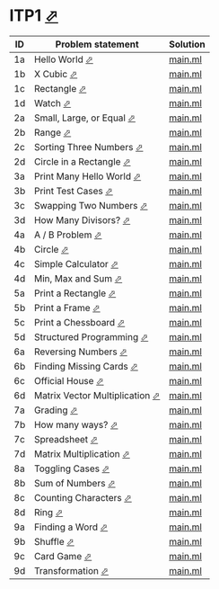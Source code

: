 # ITP1 [⬀](https://judge.u-aizu.ac.jp/onlinejudge/finder.jsp?course=ITP1)


| ID | Problem statement                                                                                    | Solution              |
|----|------------------------------------------------------------------------------------------------------|-----------------------|
| 1a | Hello World [⬀](https://judge.u-aizu.ac.jp/onlinejudge/description.jsp?id=ITP1_1_A)                  | [main.ml](1a/main.ml) |
| 1b | X Cubic [⬀](https://judge.u-aizu.ac.jp/onlinejudge/description.jsp?id=ITP1_1_B)                      | [main.ml](1b/main.ml) |
| 1c | Rectangle [⬀](https://judge.u-aizu.ac.jp/onlinejudge/description.jsp?id=ITP1_1_C)                    | [main.ml](1c/main.ml) |
| 1d | Watch [⬀](https://judge.u-aizu.ac.jp/onlinejudge/description.jsp?id=ITP1_1_D)                        | [main.ml](1d/main.ml) |
| 2a | Small, Large, or Equal [⬀](https://judge.u-aizu.ac.jp/onlinejudge/description.jsp?id=ITP1_2_A)       | [main.ml](2a/main.ml) |
| 2b | Range [⬀](https://judge.u-aizu.ac.jp/onlinejudge/description.jsp?id=ITP1_2_B)                        | [main.ml](2b/main.ml) |
| 2c | Sorting Three Numbers [⬀](https://judge.u-aizu.ac.jp/onlinejudge/description.jsp?id=ITP1_2_C)        | [main.ml](2c/main.ml) |
| 2d | Circle in a Rectangle [⬀](https://judge.u-aizu.ac.jp/onlinejudge/description.jsp?id=ITP1_2_D)        | [main.ml](2d/main.ml) |
| 3a | Print Many Hello World [⬀](https://judge.u-aizu.ac.jp/onlinejudge/description.jsp?id=ITP1_3_A)       | [main.ml](3a/main.ml) |
| 3b | Print Test Cases [⬀](https://judge.u-aizu.ac.jp/onlinejudge/description.jsp?id=ITP1_3_B)             | [main.ml](3b/main.ml) |
| 3c | Swapping Two Numbers [⬀](https://judge.u-aizu.ac.jp/onlinejudge/description.jsp?id=ITP1_3_C)         | [main.ml](3c/main.ml) |
| 3d | How Many Divisors? [⬀](https://judge.u-aizu.ac.jp/onlinejudge/description.jsp?id=ITP1_3_D)           | [main.ml](3d/main.ml) |
| 4a | A / B Problem [⬀](https://judge.u-aizu.ac.jp/onlinejudge/description.jsp?id=ITP1_4_A)                | [main.ml](4a/main.ml) |
| 4b | Circle [⬀](https://judge.u-aizu.ac.jp/onlinejudge/description.jsp?id=ITP1_4_B)                       | [main.ml](4b/main.ml) |
| 4c | Simple Calculator [⬀](https://judge.u-aizu.ac.jp/onlinejudge/description.jsp?id=ITP1_4_C)            | [main.ml](4c/main.ml) |
| 4d | Min, Max and Sum [⬀](https://judge.u-aizu.ac.jp/onlinejudge/description.jsp?id=ITP1_4_D)             | [main.ml](4d/main.ml) |
| 5a | Print a Rectangle [⬀](https://judge.u-aizu.ac.jp/onlinejudge/description.jsp?id=ITP1_5_A)            | [main.ml](5a/main.ml) |
| 5b | Print a Frame [⬀](https://judge.u-aizu.ac.jp/onlinejudge/description.jsp?id=ITP1_5_B)                | [main.ml](5b/main.ml) |
| 5c | Print a Chessboard [⬀](https://judge.u-aizu.ac.jp/onlinejudge/description.jsp?id=ITP1_5_C)           | [main.ml](5c/main.ml) |
| 5d | Structured Programming [⬀](https://judge.u-aizu.ac.jp/onlinejudge/description.jsp?id=ITP1_5_D)       | [main.ml](5d/main.ml) |
| 6a | Reversing Numbers [⬀](https://judge.u-aizu.ac.jp/onlinejudge/description.jsp?id=ITP1_6_A)            | [main.ml](6a/main.ml) |
| 6b | Finding Missing Cards [⬀](https://judge.u-aizu.ac.jp/onlinejudge/description.jsp?id=ITP1_6_B)        | [main.ml](6b/main.ml) |
| 6c | Official House [⬀](https://judge.u-aizu.ac.jp/onlinejudge/description.jsp?id=ITP1_6_C)               | [main.ml](6c/main.ml) |
| 6d | Matrix Vector Multiplication [⬀](https://judge.u-aizu.ac.jp/onlinejudge/description.jsp?id=ITP1_6_D) | [main.ml](6d/main.ml) |
| 7a | Grading [⬀](https://judge.u-aizu.ac.jp/onlinejudge/description.jsp?id=ITP1_7_A)                      | [main.ml](7a/main.ml) |
| 7b | How many ways? [⬀](https://judge.u-aizu.ac.jp/onlinejudge/description.jsp?id=ITP1_7_B)               | [main.ml](7b/main.ml) |
| 7c | Spreadsheet [⬀](https://judge.u-aizu.ac.jp/onlinejudge/description.jsp?id=ITP1_7_C)                  | [main.ml](7c/main.ml) |
| 7d | Matrix Multiplication [⬀](https://judge.u-aizu.ac.jp/onlinejudge/description.jsp?id=ITP1_7_D)        | [main.ml](7d/main.ml) |
| 8a | Toggling Cases [⬀](https://judge.u-aizu.ac.jp/onlinejudge/description.jsp?id=ITP1_8_A)               | [main.ml](8a/main.ml) |
| 8b | Sum of Numbers [⬀](https://judge.u-aizu.ac.jp/onlinejudge/description.jsp?id=ITP1_8_B)               | [main.ml](8b/main.ml) |
| 8c | Counting Characters [⬀](https://judge.u-aizu.ac.jp/onlinejudge/description.jsp?id=ITP1_8_C)          | [main.ml](8c/main.ml) |
| 8d | Ring [⬀](https://judge.u-aizu.ac.jp/onlinejudge/description.jsp?id=ITP1_8_D)                         | [main.ml](8d/main.ml) |
| 9a | Finding a Word [⬀](https://judge.u-aizu.ac.jp/onlinejudge/description.jsp?id=ITP1_9_A)               | [main.ml](9a/main.ml) |
| 9b | Shuffle [⬀](https://judge.u-aizu.ac.jp/onlinejudge/description.jsp?id=ITP1_9_B)                      | [main.ml](9b/main.ml) |
| 9c | Card Game [⬀](https://judge.u-aizu.ac.jp/onlinejudge/description.jsp?id=ITP1_9_C)                    | [main.ml](9c/main.ml) |
| 9d | Transformation [⬀](https://judge.u-aizu.ac.jp/onlinejudge/description.jsp?id=ITP1_9_D)               | [main.ml](9d/main.ml) |

